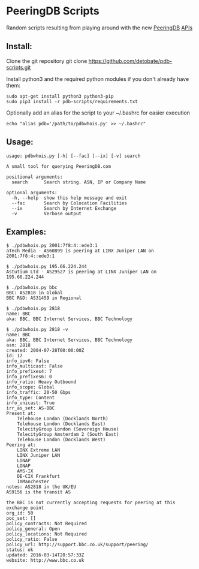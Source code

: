 PeeringDB Scripts
=================

Random scripts resulting from playing around with the new [PeeringDB](https://peeringdb.com) [APIs](https://www.peeringdb.com/apidocs/)

Install:
---------------

Clone the git repository
    git clone https://github.com/detobate/pdb-scripts.git

Install python3 and the required python modules if you don't already have them:

    sudo apt-get install python3 python3-pip
    sudo pip3 install -r pdb-scripts/requirements.txt

Optionally add an alias for the script to your ~/.bashrc for easier execution

    echo "alias pdb='/path/to/pdbwhois.py' >> ~/.bashrc"

Usage:
------

    usage: pdbwhois.py [-h] [--fac] [--ix] [-v] search

    A small tool for querying PeeringDB.com

    positional arguments:
      search      Search string. ASN, IP or Company Name

    optional arguments:
      -h, --help  show this help message and exit
      --fac       Search by Colocation Facilities
      --ix        Search by Internet Exchange
      -v          Verbose output


Examples:
--------

    $ ./pdbwhois.py 2001:7f8:4::ede3:1
    aTech Media - AS60899 is peering at LINX Juniper LAN on 2001:7f8:4::ede3:1

    $ ./pdbwhois.py 195.66.224.244
    Astutium Ltd - AS29527 is peering at LINX Juniper LAN on 195.66.224.244

    $ ./pdbwhois.py bbc
    BBC: AS2818 in Global
    BBC R&D: AS31459 in Regional

    $ ./pdbwhois.py 2818
    name: BBC
    aka: BBC, BBC Internet Services, BBC Technology

    $ ./pdbwhois.py 2818 -v
    name: BBC
    aka: BBC, BBC Internet Services, BBC Technology
    asn: 2818
    created: 2004-07-28T00:00:00Z
    id: 17
    info_ipv6: False
    info_multicast: False
    info_prefixes4: 7
    info_prefixes6: 0
    info_ratio: Heavy Outbound
    info_scope: Global
    info_traffic: 20-50 Gbps
    info_type: Content
    info_unicast: True
    irr_as_set: AS-BBC
    Present at:
    	Telehouse London (Docklands North)
    	Telehouse London (Docklands East)
    	TelecityGroup London (Sovereign House)
    	TelecityGroup Amsterdam 2 (South East)
    	Telehouse London (Docklands West)
    Peering at:
    	LINX Extreme LAN
    	LINX Juniper LAN
    	LONAP
    	LONAP
    	AMS-IX
    	DE-CIX Frankfurt
    	IXManchester
    notes: AS2818 in the UK/EU
    AS9156 is the transit AS

    the BBC is not currently accepting requests for peering at this exchange point
    org_id: 50
    poc_set: []
    policy_contracts: Not Required
    policy_general: Open
    policy_locations: Not Required
    policy_ratio: False
    policy_url: http://support.bbc.co.uk/support/peering/
    status: ok
    updated: 2016-03-14T20:57:33Z
    website: http://www.bbc.co.uk
